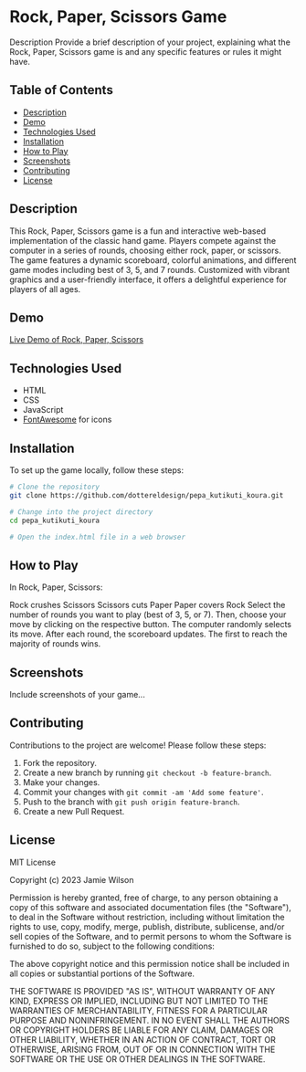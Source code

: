 # Rock, Paper, Scissors Game

Description
Provide a brief description of your project, explaining what the Rock, Paper, Scissors game is and any specific features or rules it might have.

## Table of Contents

- [Description](#description)
- [Demo](#demo)
- [Technologies Used](#technologies-used)
- [Installation](#installation)
- [How to Play](#how-to-play)
- [Screenshots](#screenshots)
- [Contributing](#contributing)
- [License](#license)

## Description

This Rock, Paper, Scissors game is a fun and interactive web-based implementation of the classic hand game. Players compete against the computer in a series of rounds, choosing either rock, paper, or scissors. The game features a dynamic scoreboard, colorful animations, and different game modes including best of 3, 5, and 7 rounds. Customized with vibrant graphics and a user-friendly interface, it offers a delightful experience for players of all ages.

## Demo

[Live Demo of Rock, Paper, Scissors](https://dottereldesign.github.io/pepa_kutikuti_koura)

## Technologies Used

- HTML
- CSS
- JavaScript
- [FontAwesome](https://fontawesome.com/) for icons

## Installation

To set up the game locally, follow these steps:

```bash
# Clone the repository
git clone https://github.com/dottereldesign/pepa_kutikuti_koura.git

# Change into the project directory
cd pepa_kutikuti_koura

# Open the index.html file in a web browser
```

## How to Play

In Rock, Paper, Scissors:

Rock crushes Scissors
Scissors cuts Paper
Paper covers Rock
Select the number of rounds you want to play (best of 3, 5, or 7). Then, choose your move by clicking on the respective button. The computer randomly selects its move. After each round, the scoreboard updates. The first to reach the majority of rounds wins.

## Screenshots

Include screenshots of your game...

## Contributing

Contributions to the project are welcome! Please follow these steps:

1. Fork the repository.
2. Create a new branch by running `git checkout -b feature-branch`.
3. Make your changes.
4. Commit your changes with `git commit -am 'Add some feature'`.
5. Push to the branch with `git push origin feature-branch`.
6. Create a new Pull Request.

## License

MIT License

Copyright (c) 2023 Jamie Wilson

Permission is hereby granted, free of charge, to any person obtaining a copy of this software and associated documentation files (the "Software"), to deal in the Software without restriction, including without limitation the rights to use, copy, modify, merge, publish, distribute, sublicense, and/or sell copies of the Software, and to permit persons to whom the Software is furnished to do so, subject to the following conditions:

The above copyright notice and this permission notice shall be included in all copies or substantial portions of the Software.

THE SOFTWARE IS PROVIDED "AS IS", WITHOUT WARRANTY OF ANY KIND, EXPRESS OR IMPLIED, INCLUDING BUT NOT LIMITED TO THE WARRANTIES OF MERCHANTABILITY, FITNESS FOR A PARTICULAR PURPOSE AND NONINFRINGEMENT. IN NO EVENT SHALL THE AUTHORS OR COPYRIGHT HOLDERS BE LIABLE FOR ANY CLAIM, DAMAGES OR OTHER LIABILITY, WHETHER IN AN ACTION OF CONTRACT, TORT OR OTHERWISE, ARISING FROM, OUT OF OR IN CONNECTION WITH THE SOFTWARE OR THE USE OR OTHER DEALINGS IN THE SOFTWARE.







